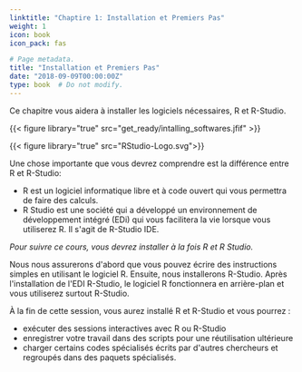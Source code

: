 ```yaml
---
linktitle: "Chaptire 1: Installation et Premiers Pas"
weight: 1
icon: book
icon_pack: fas

# Page metadata.
title: "Installation et Premiers Pas"
date: "2018-09-09T00:00:00Z"
type: book  # Do not modify.
---
```


Ce chapitre vous aidera à installer les logiciels nécessaires, R et R-Studio. 

{{< figure library="true" src="get_ready/intalling_softwares.jfif" >}}  

{{< figure library="true" src="RStudio-Logo.svg">}}  

Une chose importante que vous devrez comprendre est  la différence entre R et R-Studio: 

+ R est un logiciel informatique libre et à code ouvert qui vous permettra de faire des calculs. 
+ R Studio est une société qui a développé un environnement de développement intégré (EDi) qui vous facilitera la vie lorsque vous utiliserez R. Il s'agit de R-Studio IDE. 

*Pour suivre ce cours, vous devrez installer à la fois R et R Studio.* 

Nous nous assurerons d'abord que vous pouvez écrire des instructions simples en utilisant le logiciel R. Ensuite, nous installerons R-Studio. Après l'installation de l'EDI R-Studio, le logiciel R fonctionnera en arrière-plan et vous utiliserez surtout R-Studio. 

À la fin de cette session, vous aurez installé R et R-Studio et vous pourrez :

+ exécuter des sessions interactives avec R ou R-Studio 
+ enregistrer votre travail dans des scripts pour une réutilisation ultérieure
+ charger certains codes spécialisés écrits par d'autres chercheurs et regroupés dans des paquets spécialisés.


